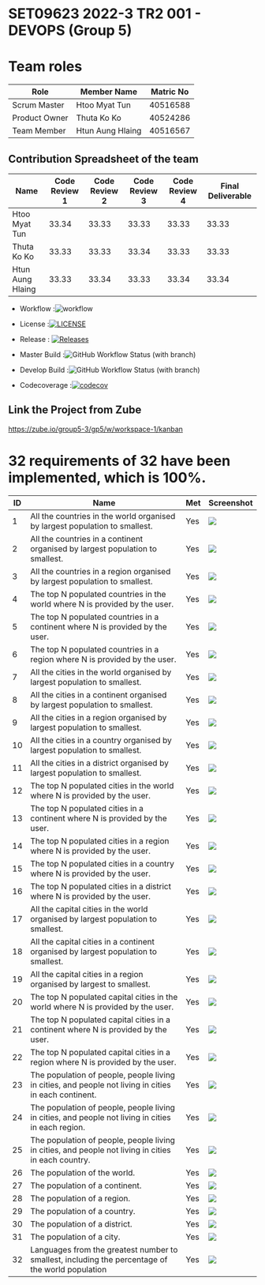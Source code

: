 
# SET09623 2022-3 TR2 001 - DEVOPS (Group 5)
# Team roles

| Role          | Member Name      | Matric No |
|---------------|------------------|-----------|
| Scrum Master  | Htoo Myat Tun   | 40516588  |
| Product Owner | Thuta Ko Ko      | 40524286  |
| Team Member   | Htun Aung Hlaing | 40516567  |


## Contribution Spreadsheet of the team
| Name             | Code Review 1 | Code Review 2 | Code Review 3 | Code Review 4 | Final Deliverable |
|------------------|---------------|---------------|---------------|---------------|-------------------|
| Htoo Myat Tun   | 33.34         | 33.33         | 33.33         | 33.33         | 33.33             |    
| Thuta Ko Ko      | 33.33         | 33.33         | 33.34         | 33.33         | 33.33             |    
| Htun Aung Hlaing | 33.33         | 33.34         | 33.33         | 33.34         | 33.34             |     





- Workflow      :![workflow](https://github.com/htoomyattun/sem/actions/workflows/main.yml/badge.svg)

- License       :[![LICENSE](https://img.shields.io/github/license/htoomyattun/sem.svg?style=flat-square)](https://github.com/htoomyattun/sem/blob/master/LICENSE)

- Release       : [![Releases](https://img.shields.io/github/release/htoomyattun/sem/all.svg?style=flat-square)](https://github.com/htoomyattun/sem/releases)

- Master Build  :![GitHub Workflow Status (with branch)](https://img.shields.io/github/actions/workflow/status/htoomyattun/sem/main.yml?branch=master)

- Develop Build :![GitHub Workflow Status (with branch)](https://img.shields.io/github/actions/workflow/status/htoomyattun/sem/main.yml?branch=develop)

- Codecoverage  :[![codecov](https://codecov.io/gh/htoomyattun/sem/branch/master/graph/badge.svg?token=bL9BmoDVsb)](https://codecov.io/gh/htoomyattun/sem)

## Link the Project from Zube
https://zube.io/group5-3/gp5/w/workspace-1/kanban

# 32 requirements of 32 have been implemented, which is 100%.
| ID  | Name                                                                                                  | Met | Screenshot                |
|-----|-------------------------------------------------------------------------------------------------------|-----|---------------------------|
| 1   | All the countries in the world organised by largest population to smallest.                           | Yes | ![](screenshot/ss-1.PNG)  |
| 2   | All the countries in a continent organised by largest population to smallest.                         | Yes | ![](screenshot/ss-2.PNG)  |
| 3   | All the countries in a region organised by largest population to smallest.                            | Yes | ![](screenshot/ss-3.PNG)  |
| 4   | The top N populated countries in the world where N is provided by the user.                           | Yes | ![](screenshot/ss-4.PNG)  |
| 5   | The top N populated countries in a continent where N is provided by the user.                         | Yes | ![](screenshot/ss-5.PNG)  |
| 6   | The top N populated countries in a region where N is provided by the user.                            | Yes | ![](screenshot/ss-6.PNG)  |
| 7   | All the cities in the world organised by largest population to smallest.                              | Yes | ![](screenshot/ss-7.PNG)  |
| 8   | All the cities in a continent organised by largest population to smallest.                            | Yes | ![](screenshot/ss-8.PNG)  |
| 9   | All the cities in a region organised by largest population to smallest.                               | Yes | ![](screenshot/ss-9.PNG)  |
| 10  | All the cities in a country organised by largest population to smallest.                              | Yes | ![](screenshot/ss-10.PNG) |
| 11  | All the cities in a district organised by largest population to smallest.                             | Yes | ![](screenshot/ss-11.PNG) |
| 12  | The top N populated cities in the world where N is provided by the user.                              | Yes | ![](screenshot/ss-12.PNG) |
| 13  | The top N populated cities in a continent where N is provided by the user.                            | Yes | ![](screenshot/ss-13.PNG) |
| 14  | The top N populated cities in a region where N is provided by the user.                               | Yes | ![](screenshot/ss-14.PNG) |
| 15  | The top N populated cities in a country where N is provided by the user.                              | Yes | ![](screenshot/ss-15.PNG) |
| 16  | The top N populated cities in a district where N is provided by the user.                             | Yes | ![](screenshot/ss-16.PNG) |
| 17  | All the capital cities in the world organised by largest population to smallest.                      | Yes | ![](screenshot/ss-17.PNG) |
| 18  | All the capital cities in a continent organised by largest population to smallest.                    | Yes | ![](screenshot/ss-18.PNG) |
| 19  | All the capital cities in a region organised by largest to smallest.                                  | Yes | ![](screenshot/ss-19.PNG) |
| 20  | The top N populated capital cities in the world where N is provided by the user.                      | Yes | ![](screenshot/ss-20.PNG) |
| 21  | The top N populated capital cities in a continent where N is provided by the user.                    | Yes | ![](screenshot/ss-21.PNG) |
| 22  | The top N populated capital cities in a region where N is provided by the user.                       | Yes | ![](screenshot/ss-22.PNG) |
| 23  | The population of people, people living in cities, and people not living in cities in each continent. | Yes | ![](screenshot/ss-23.PNG) |
| 24  | The population of people, people living in cities, and people not living in cities in each region.    | Yes | ![](screenshot/ss-24.PNG) |
| 25  | The population of people, people living in cities, and people not living in cities in each country.   | Yes | ![](screenshot/ss-25.PNG) |
| 26  | The population of the world.                                                                          | Yes | ![](screenshot/ss-26.PNG) |
| 27  | The population of a continent.                                                                        | Yes | ![](screenshot/ss-27.PNG) |
| 28  | The population of a region.                                                                           | Yes | ![](screenshot/ss-28.PNG) |
| 29  | The population of a country.                                                                          | Yes | ![](screenshot/ss-29.PNG) |
| 30  | The population of a district.                                                                         | Yes | ![](screenshot/ss-30.PNG) |
| 31  | The population of a city.                                                                             | Yes | ![](screenshot/ss-31.PNG) |
| 32  | Languages from the greatest number to smallest, including the percentage of the world population      | Yes | ![](screenshot/ss-32.PNG) |

